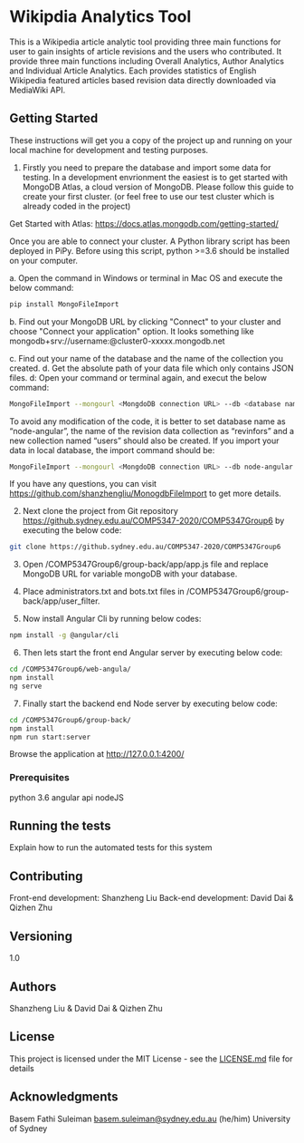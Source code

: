 # Wikipdia Analytics Tool

This is a Wikipedia article analytic tool providing three main functions for user to gain insights of article revisions and the users who contributed. It provide three main functions including Overall Analytics, Author Analytics and Individual Article Analytics. Each provides statistics of English Wikipedia featured articles based revision data directly downloaded via MediaWiki API.  

## Getting Started

These instructions will get you a copy of the project up and running on your local machine for development and testing purposes. 

1. Firstly you need to prepare the database and import some data for testing. In a development envrionment the easiest is to get started with MongoDB Atlas, a cloud version of MongoDB. Please follow this guide to create your first cluster. (or feel free to use our test cluster which is already coded in the project)

Get Started with Atlas: https://docs.atlas.mongodb.com/getting-started/

Once you are able to connect your cluster. A Python library script has been deployed in PiPy. Before using this script, python >=3.6 should be installed on your computer. 

a. Open the command in Windows or terminal in  Mac OS and execute the below command: 

```bash
pip install MongoFileImport
``` 

b. Find out your MongoDB URL by clicking "Connect" to your cluster and choose "Connect your application" option. It looks something like mongodb+srv://username:<password>@cluster0-xxxxx.mongodb.net 

c. Find out your name of the database and the name of the collection you created.
d. Get the absolute path of your data file which only contains JSON files.
d: Open your command or terminal again, and execut the below command:

```bash
MongoFileImport --mongourl <MongdoDB connection URL> --db <database name> --dir <data path> --cn <collectionname>
```

To avoid any modification of the code, it is better to set database name as “node-angular”, the name of the revision data collection as “revinfors” and a new collection named “users” should also be created. If you import your data in local database, the import command should be: 

```bash
MongoFileImport --mongourl <MongdoDB connection URL> --db node-angular --dir <data path> --cn revinfors
```

If you have any questions, you can visit https://github.com/shanzhengliu/MonogdbFileImport to get more details.


2. Next clone the project from Git repository https://github.sydney.edu.au/COMP5347-2020/COMP5347Group6 by executing the below code: 

```bash
git clone https://github.sydney.edu.au/COMP5347-2020/COMP5347Group6
```

3. Open /COMP5347Group6/group-back/app/app.js file and replace MongoDB URL for variable mongoDB with your database.

4. Place administrators.txt and bots.txt files in /COMP5347Group6/group-back/app/user_filter. 

5. Now install Angular Cli by running below codes:

```bash
npm install -g @angular/cli
```

6. Then lets start the front end Angular server by executing below code: 

```bash
cd /COMP5347Group6/web-angula/
npm install
ng serve
```

7. Finally start the backend end Node server by executing below code: 

```bash
cd /COMP5347Group6/group-back/
npm install
npm run start:server
```

Browse the application at http://127.0.0.1:4200/ 

### Prerequisites

python 3.6
angular api
nodeJS

## Running the tests

Explain how to run the automated tests for this system


## Contributing

Front-end development: Shanzheng Liu
Back-end development: David Dai & Qizhen Zhu

## Versioning

1.0

## Authors

Shanzheng Liu & David Dai & Qizhen Zhu

## License

This project is licensed under the MIT License - see the [LICENSE.md](LICENSE.md) file for details

## Acknowledgments
Basem Fathi Suleiman <basem.suleiman@sydney.edu.au> (he/him)
University of Sydney